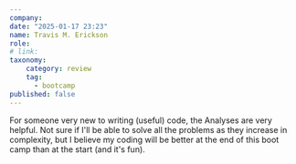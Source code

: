 ```yaml
---
company: 
date: "2025-01-17 23:23"
name: Travis M. Erickson
role: 
# link:
taxonomy:
    category: review
    tag:
      - bootcamp
published: false
---
```


For someone very new to writing (useful) code, the Analyses are very helpful. Not sure if I'll be able to solve all the problems as they increase in complexity, but I believe my coding will be better at the end of this boot camp than at the start (and it's fun).
